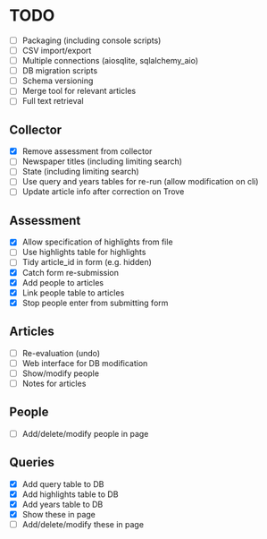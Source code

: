 # TODO

- [ ] Packaging (including console scripts)
- [ ] CSV import/export
- [ ] Multiple connections (aiosqlite, sqlalchemy_aio)
- [ ] DB migration scripts
- [ ] Schema versioning
- [ ] Merge tool for relevant articles
- [ ] Full text retrieval

## Collector

- [x] Remove assessment from collector
- [ ] Newspaper titles (including limiting search)
- [ ] State (including limiting search)
- [ ] Use query and years tables for re-run (allow modification on cli)
- [ ] Update article info after correction on Trove

## Assessment

- [x] Allow specification of highlights from file
- [ ] Use highlights table for highlights
- [ ] Tidy article_id in form (e.g. hidden)
- [x] Catch form re-submission
- [x] Add people to articles
- [x] Link people table to articles
- [x] Stop people enter from submitting form

## Articles

- [ ] Re-evaluation (undo)
- [ ] Web interface for DB modification
- [ ] Show/modify people
- [ ] Notes for articles

## People

- [ ] Add/delete/modify people in page

## Queries

- [x] Add query table to DB
- [x] Add highlights table to DB
- [x] Add years table to DB
- [x] Show these in page
- [ ] Add/delete/modify these in page
